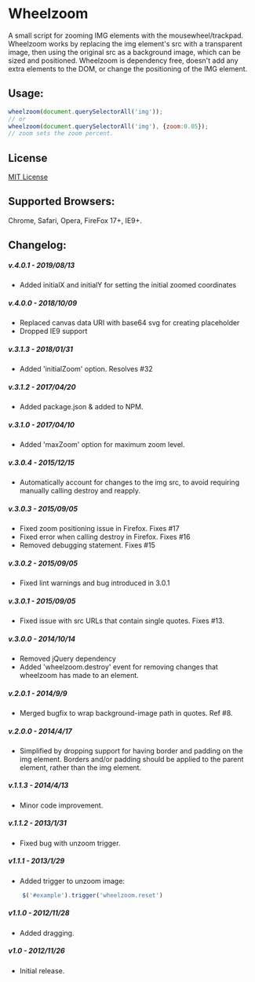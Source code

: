 # Wheelzoom

A small script for zooming IMG elements with the mousewheel/trackpad.  Wheelzoom works by replacing the img element's src with a transparent image, then using the original src as a background image, which can be sized and positioned. Wheelzoom is dependency free, doesn't add any extra elements to the DOM, or change the positioning of the IMG element.

## Usage:
````javascript
wheelzoom(document.querySelectorAll('img'));
// or
wheelzoom(document.querySelectorAll('img'), {zoom:0.05});
// zoom sets the zoom percent.
````

## License
[MIT License](http://opensource.org/licenses/MIT)

## Supported Browsers:
Chrome, Safari, Opera, FireFox 17+, IE9+.

## Changelog:

##### v.4.0.1 - 2019/08/13
* Added initialX and initialY for setting the initial zoomed coordinates

##### v.4.0.0 - 2018/10/09
* Replaced canvas data URI with base64 svg for creating placeholder
* Dropped IE9 support

##### v.3.1.3 - 2018/01/31
* Added 'initialZoom' option. Resolves #32

##### v.3.1.2 - 2017/04/20
* Added package.json & added to NPM.

##### v.3.1.0 - 2017/04/10
* Added 'maxZoom' option for maximum zoom level.

##### v.3.0.4 - 2015/12/15
* Automatically account for changes to the img src, to avoid requiring manually calling destroy and reapply.

##### v.3.0.3 - 2015/09/05
* Fixed zoom positioning issue in Firefox.  Fixes #17
* Fixed error when calling destroy in Firefox.  Fixes #16
* Removed debugging statement.  Fixes #15

##### v.3.0.2 - 2015/09/05
* Fixed lint warnings and bug introduced in 3.0.1

##### v.3.0.1 - 2015/09/05
* Fixed issue with src URLs that contain single quotes. Fixes #13.

##### v.3.0.0 - 2014/10/14
* Removed jQuery dependency
* Added 'wheelzoom.destroy' event for removing changes that wheelzoom has made to an element.

##### v.2.0.1 - 2014/9/9
* Merged bugfix to wrap background-image path in quotes.  Ref #8.

##### v.2.0.0 - 2014/4/17
* Simplified by dropping support for having border and padding on the img element. Borders and/or padding should be applied to the parent element, rather than the img element.

##### v.1.1.3 - 2014/4/13
* Minor code improvement.

##### v.1.1.2 - 2013/1/31
* Fixed bug with unzoom trigger.

##### v1.1.1 - 2013/1/29
* Added trigger to unzoom image: 
````javascript
	$('#example').trigger('wheelzoom.reset')
````

##### v1.1.0 - 2012/11/28
* Added dragging.

##### v1.0 - 2012/11/26
* Initial release.
